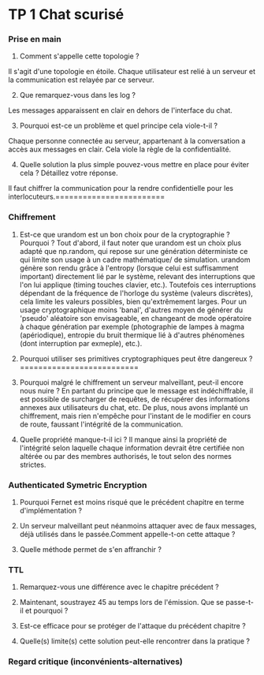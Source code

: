 # TP 1 Chat scurisé
### Prise en main

1. Comment s'appelle cette topologie ?

Il s'agit d'une topologie en étoile. Chaque utilisateur est relié à un serveur et la communication est relayée par ce serveur.

2. Que remarquez-vous dans les log ?

Les messages apparaissent en clair en dehors de l'interface du chat.

3. Pourquoi est-ce un problème et quel principe cela viole-t-il ?

Chaque personne connectée au serveur, appartenant à la conversation a accès aux messages en clair.
Cela viole la règle de la confidentialité.

4. Quelle solution la plus simple pouvez-vous mettre en place pour éviter cela ? Détaillez votre
réponse.

Il faut chiffrer la communication pour la rendre confidentielle pour les interlocuteurs.========================

### Chiffrement

1. Est-ce que urandom est un bon choix pour de la cryptographie ? Pourquoi ?
Tout d'abord, il faut noter que urandom est un choix plus adapté que np.random, qui repose sur une génération déterministe ce qui limite son usage à un cadre mathématique/ de simulation. urandom génère son rendu grâce à l'entropy (lorsque celui est suffisamment important) directement lié par le système, relevant des interruptions que l'on lui applique (timing touches clavier, etc.). Toutefois ces interruptions dépendant de la fréquence de l'horloge du système (valeurs discrètes), cela limite les valeurs possibles, bien qu'extrêmement larges. Pour un usage cryptographique moins 'banal', d'autres moyen de générer du 'pseudo' aléatoire son envisageable, en changeant de mode opératoire à chaque génération par exemple (photographie de lampes à magma (apériodique), entropie du bruit thermique lié à d'autres phénomènes (dont interruption par exmeple), etc.).

2. Pourquoi utiliser ses primitives cryptographiques peut être dangereux ?
==========================
3. Pourquoi malgré le chiffrement un serveur malveillant, peut-il encore nous nuire ?
En partant du principe que le message est indéchiffrable, il est possible de surcharger de requêtes, de récupérer des informations annexes aux utilisateurs du chat, etc.
De plus, nous avons implanté un chiffrement, mais rien n'empêche pour l'instant de le modifier en cours de route, faussant l'intégrité de la communication.

4. Quelle propriété manque-t-il ici ?
Il manque ainsi la propriété de l'intégrité selon laquelle chaque information devrait être certifiée non altérée ou par des membres authorisés, le tout selon des normes strictes.

### Authenticated Symetric Encryption

1. Pourquoi Fernet est moins risqué que le précédent chapitre en terme d'implémentation ?

2. Un serveur malveillant peut néanmoins attaquer avec de faux messages, déjà utilisés dans le passée.Comment appelle-t-on cette attaque ?

3. Quelle méthode permet de s'en affranchir ?

### TTL

1. Remarquez-vous une différence avec le chapitre précédent ?

2. Maintenant, soustrayez 45 au temps lors de l'émission. Que se passe-t-il et pourquoi ?

3. Est-ce efficace pour se protéger de l'attaque du précédent chapitre ?

4. Quelle(s) limite(s) cette solution peut-elle rencontrer dans la pratique ?

### Regard critique (inconvénients-alternatives)
